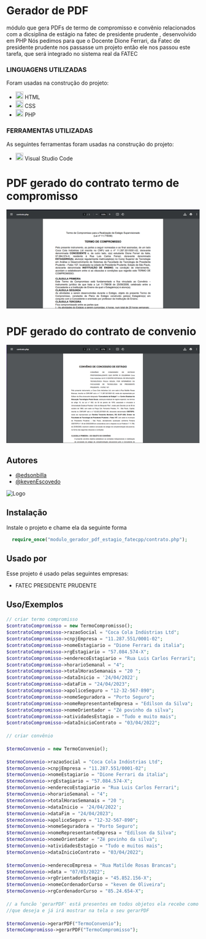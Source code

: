  # Gerador de PDF
módulo que gera PDFs de termo de compromisso e convênio  relacionados com a dicsiplina de estágio na fatec de presidente prudente , desenvolvido em PHP
Nós pedimos para que o Docente Dione Ferrari, da Fatec de presidente prudente nos passasse um projeto então ele nos passou este tarefa, que será integrado no sistema real da FATEC

<h3>LINGUAGENS UTILIZADAS</h3>
<p>Foram usadas na construção do projeto:</p>
<ul>
	<li><img src="https://cdn.jsdelivr.net/gh/devicons/devicon/icons/html5/html5-original.svg" width="20" height="20"/> HTML</li>
  <li><img src="https://cdn.jsdelivr.net/gh/devicons/devicon/icons/css3/css3-original.svg" width="20" height="20"/> CSS</li>
  <li><img src="https://cdn.jsdelivr.net/gh/devicons/devicon/icons/php/php-original.svg" width="20" height="20"/> PHP</li>
</ul>
<h3>FERRAMENTAS UTILIZADAS</h3>
<p>As seguintes ferramentas foram usadas na construção do projeto:</p>
<ul>
	<li><img src="https://cdn.jsdelivr.net/gh/devicons/devicon/icons/vscode/vscode-original.svg" width="20" height="20"/> Visual Studio Code</li>
</ul>	
<h1>PDF gerado do contrato termo de compromisso</h1>
<img src="https://github.com/kevenescovedo/modulo_gerador_pdf_estagio_fatecpp/blob/master/Exemplo_pdf_gerado/Contrato_Compromico_PDF_Gerado.png"/>
<h1>PDF gerado do contrato de convenio</h1>
<img src="https://github.com/kevenescovedo/modulo_gerador_pdf_estagio_fatecpp/blob/master/Exemplo_pdf_gerado/Contrato_Convenio_PDF_Gerado.png"/>

## Autores
- [@edsonbilla](https://www.github.com/edsonbila)
- [@kevenEscovedo](https://www.github.com/kevenescovedo)


![Logo](https://qb-assets.querobolsa.com.br/logos/colorido/large/2408/logo_1523024190.png)


## Instalação

Instale o projeto e chame ela da seguinte forma

```PHP
  require_once("modulo_gerador_pdf_estagio_fatecpp/contrato.php");

```
    
## Usado por

Esse projeto é usado pelas seguintes empresas:

- FATEC PRESIDENTE PRUDENTE


## Uso/Exemplos

```PHP
// criar termo compromisso
$contratoCompromisso = new TermoCompromisso();
$contratoCompromisso->razaoSocial = "Coca Cola Indústrias Ltd";
$contratoCompromisso->cnpjEmpresa = "11.287.551/0001-02";
$contratoCompromisso->nomeEstagiario = "Dione Ferrari da italia";
$contratoCompromisso->rgEstagiario = "57.084.574-X";
$contratoCompromisso->enderecoEstagiario = "Rua Luis Carlos Ferrari";
$contratoCompromisso->horarioSemanal = "4";
$contratoCompromisso->totalHorasSemanais = "20 ";
$contratoCompromisso->dataInicio = '24/04/2022';
$contratoCompromisso->dataFim = "24/04/2023";
$contratoCompromisso->apoliceSeguro = "12-32-567-890";
$contratoCompromisso->nomeSeguradora = "Porto Seguro";
$contratoCompromisso->nomeRepresentanteEmpresa = "Edilson da Silva";
$contratoCompromisso->nomeOrientador = "Zé povinho da silva";
$contratoCompromisso->atividadesEstagio = "Tudo e muito mais";
$contratoCompromisso->dataInicioContrato = "03/04/2022";

// criar convênio

$termoConvenio = new TermoConvenio();

$termoConvenio->razaoSocial = "Coca Cola Indústrias Ltd";
$termoConvenio->cnpjEmpresa = "11.287.551/0001-02";
$termoConvenio->nomeEstagiario = "Dione Ferrari da italia";
$termoConvenio->rgEstagiario = "57.084.574-X";
$termoConvenio->enderecoEstagiario = "Rua Luis Carlos Ferrari";
$termoConvenio->horarioSemanal = "4";
$termoConvenio->totalHorasSemanais = "20 ";
$termoConvenio->dataInicio = '24/04/2022';
$termoConvenio->dataFim = "24/04/2023";
$termoConvenio->apoliceSeguro = "12-32-567-890";
$termoConvenio->nomeSeguradora = "Porto Seguro";
$termoConvenio->nomeRepresentanteEmpresa = "Edilson da Silva";
$termoConvenio->nomeOrientador = "Zé povinho da silva";
$termoConvenio->atividadesEstagio = "Tudo e muitos mais";
$termoConvenio->dataInicioContrato = "03/04/2022";

$termoConvenio->enderecoEmpresa = "Rua Matilde Rosas Brancas";
$termoConvenio->data = "07/03/2022";
$termoConvenio->rgOrientadorEstagio = "45.852.156-X";
$termoConvenio->nomeCordenadorCurso = "keven de Oliveira";
$termoConvenio->rgCordenadorCurso = "85.24.654-X";

// a funcão 'gerarPDF' está presentes em todos objetos ela recebe como parametro o nome do arquivo 
//que deseja e já irá mostrar na tela o seu gerarPDF

$termoConvenio->gerarPDF("TermoConvenio");
$termoCompromisso->gerarPDF("TermoCompromisso");




```
